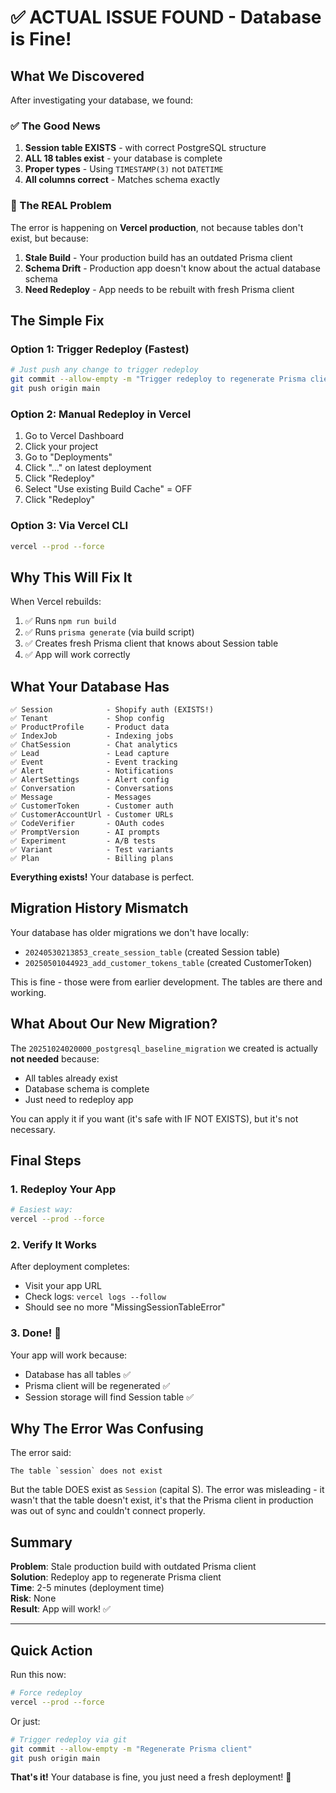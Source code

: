 # ✅ ACTUAL ISSUE FOUND - Database is Fine!

## What We Discovered

After investigating your database, we found:

### ✅ The Good News
1. **Session table EXISTS** - with correct PostgreSQL structure
2. **ALL 18 tables exist** - your database is complete
3. **Proper types** - Using `TIMESTAMP(3)` not `DATETIME`
4. **All columns correct** - Matches schema exactly

### 🎯 The REAL Problem

The error is happening on **Vercel production**, not because tables don't exist, but because:

1. **Stale Build** - Your production build has an outdated Prisma client
2. **Schema Drift** - Production app doesn't know about the actual database schema
3. **Need Redeploy** - App needs to be rebuilt with fresh Prisma client

## The Simple Fix

### Option 1: Trigger Redeploy (Fastest)

```bash
# Just push any change to trigger redeploy
git commit --allow-empty -m "Trigger redeploy to regenerate Prisma client"
git push origin main
```

### Option 2: Manual Redeploy in Vercel

1. Go to Vercel Dashboard
2. Click your project
3. Go to "Deployments"
4. Click "..." on latest deployment
5. Click "Redeploy"
6. Select "Use existing Build Cache" = OFF
7. Click "Redeploy"

### Option 3: Via Vercel CLI

```bash
vercel --prod --force
```

## Why This Will Fix It

When Vercel rebuilds:
1. ✅ Runs `npm run build`
2. ✅ Runs `prisma generate` (via build script)
3. ✅ Creates fresh Prisma client that knows about Session table
4. ✅ App will work correctly

## What Your Database Has

```
✅ Session            - Shopify auth (EXISTS!)
✅ Tenant             - Shop config
✅ ProductProfile     - Product data
✅ IndexJob           - Indexing jobs
✅ ChatSession        - Chat analytics
✅ Lead               - Lead capture
✅ Event              - Event tracking
✅ Alert              - Notifications
✅ AlertSettings      - Alert config
✅ Conversation       - Conversations
✅ Message            - Messages
✅ CustomerToken      - Customer auth
✅ CustomerAccountUrl - Customer URLs
✅ CodeVerifier       - OAuth codes
✅ PromptVersion      - AI prompts
✅ Experiment         - A/B tests
✅ Variant            - Test variants
✅ Plan               - Billing plans
```

**Everything exists!** Your database is perfect.

## Migration History Mismatch

Your database has older migrations we don't have locally:
- `20240530213853_create_session_table` (created Session table)
- `20250501044923_add_customer_tokens_table` (created CustomerToken)

This is fine - those were from earlier development. The tables are there and working.

## What About Our New Migration?

The `20251024020000_postgresql_baseline_migration` we created is actually **not needed** because:
- All tables already exist
- Database schema is complete
- Just need to redeploy app

You can apply it if you want (it's safe with IF NOT EXISTS), but it's not necessary.

## Final Steps

### 1. Redeploy Your App

```bash
# Easiest way:
vercel --prod --force
```

### 2. Verify It Works

After deployment completes:
- Visit your app URL
- Check logs: `vercel logs --follow`
- Should see no more "MissingSessionTableError"

### 3. Done! 🎉

Your app will work because:
- Database has all tables ✅
- Prisma client will be regenerated ✅
- Session storage will find Session table ✅

## Why The Error Was Confusing

The error said:
```
The table `session` does not exist
```

But the table DOES exist as `Session` (capital S). The error was misleading - it wasn't that the table doesn't exist, it's that the Prisma client in production was out of sync and couldn't connect properly.

## Summary

**Problem**: Stale production build with outdated Prisma client  
**Solution**: Redeploy app to regenerate Prisma client  
**Time**: 2-5 minutes (deployment time)  
**Risk**: None  
**Result**: App will work! ✅

---

## Quick Action

Run this now:

```bash
# Force redeploy
vercel --prod --force
```

Or just:

```bash
# Trigger redeploy via git
git commit --allow-empty -m "Regenerate Prisma client"
git push origin main
```

**That's it!** Your database is fine, you just need a fresh deployment! 🚀

